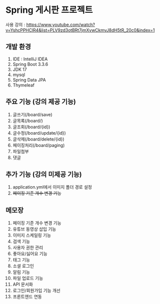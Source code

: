 #  Spring 게시판 프로젝트

사용 강의 : https://www.youtube.com/watch?v=YshcPPHClR4&list=PLV9zd3otBRt7jmXvwCkmvJ8dH5tR_20c0&index=1

## 개발 환경
1. IDE : IntelliJ IDEA
2. Spring Boot 3.3.6
3. JDK 17
4. mysql
5. Spring Data JPA
6. Thymeleaf

## 주요 기능 (강의 제공 기능)
1. 글쓰기(/board/save)
2. 글목록(/board/)
3. 글조회(/board/{id})
4. 글수정(/board/update/{id})
5. 글삭제(/board/delete/{id})
6. 페이징처리(/board/paging)
7. 파일첨부
8. 댓글

## 추가 기능 (강의 미제공 기능)
1. application.yml에서 이미지 폴더 경로 설정
2. ~~페이징 기준 개수 변경 기능~~

## 메모장
1. 페이징 기준 개수 변경 기능
2. 유튜브 동영상 삽입 기능
3. 이미지 스케일링 기능
4. 검색 기능 
5. 사용자 권한 관리 
6. 좋아요/싫어요 기능
7. 태그 기능
8. 소셜 로그인
9. 알림 기능
10. 파일 업로드 기능 
11. API 문서화 
12. 로그인/회원가입 기능 개선
13. 프론트엔드 연동